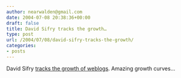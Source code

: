 ```yaml
---
author: nearwalden@gmail.com
date: 2004-07-08 20:38:36+00:00
draft: false
title: David Sifry tracks the growth…
type: post
url: /2004/07/08/david-sifry-tracks-the-growth/
categories:
- posts
---
```


David Sifry [tracks the growth of weblogs](//www.sifry.com/alerts/archives/000356.html").  Amazing growth curves…



